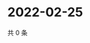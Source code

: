# 2022-02-25

共 0 条

<!-- BEGIN WEIBO -->
<!-- 最后更新时间 Fri Feb 25 2022 17:14:23 GMT+0800 (China Standard Time) -->

<!-- END WEIBO -->
